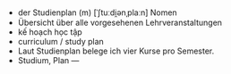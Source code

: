 - der Studienplan (m)	[ˈʃtuːdi̯ənˌplaːn]	Nomen
- Übersicht über alle vorgesehenen Lehrveranstaltungen
- kế hoạch học tập
- curriculum / study plan
- Laut Studienplan belege ich vier Kurse pro Semester.
- Studium, Plan	—